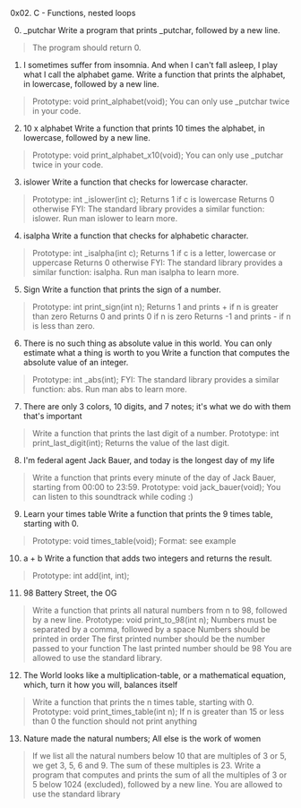 0x02. C - Functions, nested loops

0. _putchar  Write a program that prints _putchar, followed by a new line.
>The program should return 0.

1. I sometimes suffer from insomnia. And when I can't fall asleep, I play what I call the alphabet game.
Write a function that prints the alphabet, in lowercase, followed by a new line.
>Prototype: void print_alphabet(void);
>You can only use _putchar twice in your code.

2. 10 x alphabet Write a function that prints 10 times the alphabet, in lowercase, followed by a new line.
>Prototype: void print_alphabet_x10(void);
>You can only use _putchar twice in your code.

3. islower Write a function that checks for lowercase character.
>Prototype: int _islower(int c);
>Returns 1 if c is lowercase
>Returns 0 otherwise
>FYI: The standard library provides a similar function: islower. Run man islower to learn more.

4. isalpha Write a function that checks for alphabetic character.
>Prototype: int _isalpha(int c);
>Returns 1 if c is a letter, lowercase or uppercase
>Returns 0 otherwise
>FYI: The standard library provides a similar function: isalpha. Run man isalpha to learn more.

5. Sign Write a function that prints the sign of a number.
>Prototype: int print_sign(int n);
>Returns 1 and prints + if n is greater than zero
>Returns 0 and prints 0 if n is zero
>Returns -1 and prints - if n is less than zero.

6. There is no such thing as absolute value in this world. You can only estimate what a thing is worth to you
Write a function that computes the absolute value of an integer.
>Prototype: int _abs(int);
>FYI: The standard library provides a similar function: abs. Run man abs to learn more.

7. There are only 3 colors, 10 digits, and 7 notes; it's what we do with them that's important
>Write a function that prints the last digit of a number.
>Prototype: int print_last_digit(int);
>Returns the value of the last digit.

8. I'm federal agent Jack Bauer, and today is the longest day of my life 
>Write a function that prints every minute of the day of Jack Bauer, starting from 00:00 to 23:59.
>Prototype: void jack_bauer(void);
>You can listen to this soundtrack while coding :)

9. Learn your times table Write a function that prints the 9 times table, starting with 0.
>Prototype: void times_table(void);
>Format: see example

10. a + b Write a function that adds two integers and returns the result.
>Prototype: int add(int, int);

11. 98 Battery Street, the OG
>Write a function that prints all natural numbers from n to 98, followed by a new line.
>Prototype: void print_to_98(int n);
>Numbers must be separated by a comma, followed by a space
>Numbers should be printed in order
>The first printed number should be the number passed to your function
>The last printed number should be 98
>You are allowed to use the standard library.

12. The World looks like a multiplication-table, or a mathematical equation, which, turn it how you will, balances itself
>Write a function that prints the n times table, starting with 0.
>Prototype: void print_times_table(int n);
>If n is greater than 15 or less than 0 the function should not print anything

13. Nature made the natural numbers; All else is the work of women 
>If we list all the natural numbers below 10 that are multiples of 3 or 5, we get 3, 5, 6 and 9. The sum of these multiples is 23. Write a program that computes and prints the sum of all the multiples of 3 or 5 below 1024 (excluded), followed by a new line.
>You are allowed to use the standard library
